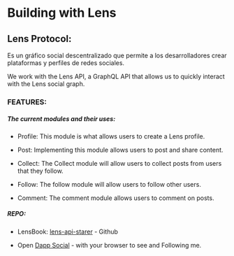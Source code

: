 # Building with Lens

## Lens Protocol:
Es un gráfico social descentralizado que permite a los desarrolladores crear plataformas y perfiles de redes sociales.

We work with the Lens API, a GraphQL API that allows us to quickly interact with the Lens social graph.

### FEATURES:
##### The current modules and their uses:

- Profile: This module is what allows users to create a Lens profile.

- Post: Implementing this module allows users to post and share content.

- Collect: The Collect module will allow users to collect posts from users that they follow.

- Follow: The follow module will allow users to follow other users.

- Comment: The comment module allows users to comment on posts.

##### REPO:

- LensBook: [lens-api-starer](https://github.com/abidantriguero/lens-api-starter) - Github

- Open [Dapp Social](https://lens-api-starter-abidan-triguero.vercel.app/) - with your browser to see and Following me.